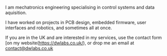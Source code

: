 I am mechatronics engineering specialising in control systems and data aquisition. 

I have worked on projects in PCB design, embedded firmware, user interfaces and robotics, and sometimes all at once.

If you are in the UK and are interested in my services, use the contact form [on my website(https://dwlabs.co.uk/), or drop me an email at contact@dwlabs.co.uk
